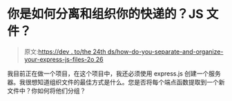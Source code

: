 # 你是如何分离和组织你的快递的？JS 文件？

> 原文:[https://dev . to/the 24th ds/how-do-you-separate-and-organize-your-express-js-files-2o 26](https://dev.to/the24thds/how-do-you-separate-and-organize-your-express-js-files-2o26)

我目前正在做一个项目，在这个项目中，我还必须使用 express.js 创建一个服务器。我很想知道组织文件的最佳方式是什么。您是否将每个端点函数提取到一个新文件中？你如何将他们分组？